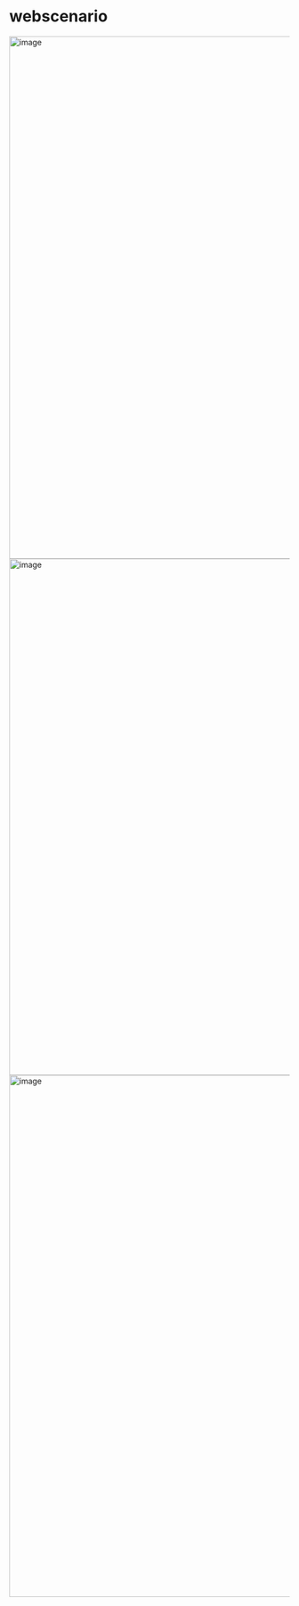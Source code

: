 # webscenario

<img width="1508" height="939" alt="image" src="https://github.com/user-attachments/assets/8cc0c891-65b0-4957-9773-ef4889309d9b" />

<img width="1513" height="928" alt="image" src="https://github.com/user-attachments/assets/f2ce1fab-bcef-4fb1-9a8a-6722d0cc5ddb" />
<img width="1502" height="938" alt="image" src="https://github.com/user-attachments/assets/480bc36b-e0a0-4a4c-ab0f-9b8f69d04519" />
